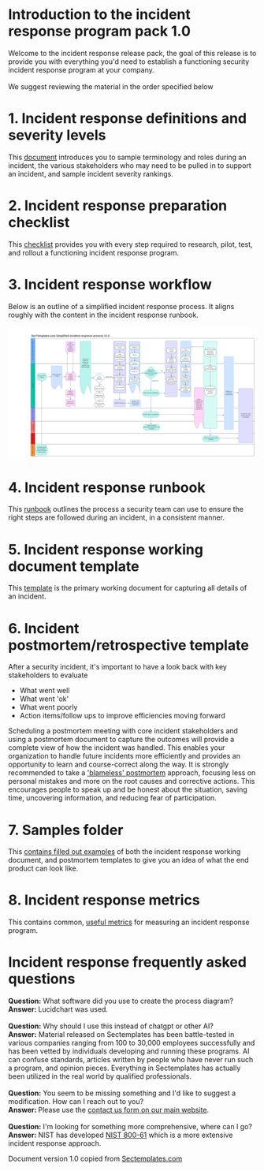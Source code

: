 # Introduction to the incident response program pack 1.0
Welcome to the incident response release pack, the goal of this release is to provide you with everything you'd need to establish a functioning security incident response program at your company. 
<br><br>
We suggest reviewing the material in the order specified below


# 1. Incident response definitions and severity levels
This <a href="./Incident_response_definitions_and_severity_levels.md">document</a> introduces you to sample terminology and roles during an incident, the various stakeholders who may need to be pulled in to support an incident, and sample incident severity rankings.

# 2. Incident response preparation checklist
This <a href="./Incident_response_preparation_checklist.md">checklist</a> provides you with every step required to research, pilot, test, and rollout a functioning incident response program. 

# 3. Incident response workflow
Below is an outline of a simplified incident response process. It aligns roughly with the content in the incident response runbook.<br><br>
<img src="Incident_response_process.png">

# 4. Incident response runbook
This <a href="./Incident_response_runbook.md">runbook</a> outlines the process a security team can use to ensure the right steps are followed during an incident, in a consistent manner.

# 5. Incident response working document template
This <a href="./Security_incident_working_document_template.md">template</a> is the primary working document for capturing all details of an incident. 


# 6. Incident postmortem/retrospective template
After a security incident, it's important to have a look back with key stakeholders to evaluate
* What went well
* What went 'ok'
* What went poorly
* Action items/follow ups to improve efficiencies moving forward<br>

Scheduling a postmortem meeting with core incident stakeholders and using a postmortem document to capture the outcomes will provide a complete view of how the incident was handled. This enables your organization to handle future incidents more efficiently and provides an opportunity to learn and course-correct along the way. It is strongly recommended to take a <a href="./Security_incident_blameless_postmortem_template.md">'blameless' postmortem</a> approach, focusing less on personal mistakes and more on the root causes and corrective actions. This encourages people to speak up and be honest about the situation, saving time, uncovering information, and reducing fear of participation.

# 7. Samples folder
This <a href="./samples/">contains filled out examples</a> of both the incident response working document, and postmortem templates to give you an idea of what the end product can look like. 

# 8. Incident response metrics
This contains common, <a href="./Incident_response_metrics.md">useful metrics</a> for measuring an incident response program. 

# Incident response frequently asked questions
<b>Question:</b> What software did you use to create the process diagram?<br>
<b>Answer: </b> Lucidchart was used. 
<br><br>
<b>Question:</b> Why should I use this instead of chatgpt or other AI?<br>
<b>Answer:</b> Material released on Sectemplates has been battle-tested in various companies ranging from 100 to 30,000 employees successfully and has been vetted by individuals developing and running these programs. AI can confuse standards, articles written by people who have never run such a program, and opinion pieces. Everything in Sectemplates has actually been utilized in the real world by qualified professionals.
<br><br>
<b>Question:</b> You seem to be missing something and I'd like to suggest a modification. How can I reach out to you?<br>
<b>Answer: </b> Please use the <a href="https://www.sectemplates.com/contact-us.html">contact us form on our main website</a>.
<br><br>
<b>Question:</b> I'm looking for something more comprehensive, where can I go?<br>
<b>Answer: </b> NIST has developed <a href="https://csrc.nist.gov/pubs/sp/800/61/r2/final">NIST 800-61</a> which is a more extensive incident response approach.


Document version 1.0 copied from [Sectemplates.com](https://www.sectemplates.com)
